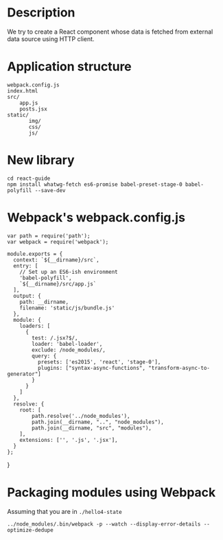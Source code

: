 # Description

We try to create a React component whose data is fetched from external data
source using HTTP client.

# Application structure

```
webpack.config.js
index.html
src/
    app.js
    posts.jsx
static/
       img/
       css/
       js/
```

# New library

```
cd react-guide
npm install whatwg-fetch es6-promise babel-preset-stage-0 babel-polyfill --save-dev
```

# Webpack's webpack.config.js

```
var path = require('path');
var webpack = require('webpack');

module.exports = {
  context: `${__dirname}/src`,
  entry: [
    // Set up an ES6-ish environment
    'babel-polyfill',
    `${__dirname}/src/app.js`
  ],
  output: {
    path: __dirname,
    filename: 'static/js/bundle.js'
  },
  module: {
    loaders: [
      {
        test: /.jsx?$/,
        loader: 'babel-loader',
        exclude: /node_modules/,
        query: {
          presets: ['es2015', 'react', 'stage-0'],
          plugins: ["syntax-async-functions", "transform-async-to-generator"]
        }
      }
    ]
  },
  resolve: {
    root: [
        path.resolve('../node_modules'),
        path.join(__dirname, "..", "node_modules"),
        path.join(__dirname, "src", "modules"),
    ],
    extensions: ['', '.js', '.jsx'],
  }
};
```
}

# Packaging modules using Webpack

Assuming that you are in `./hello4-state`

```
../node_modules/.bin/webpack -p --watch --display-error-details --optimize-dedupe
```